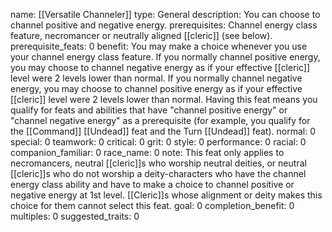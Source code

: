 name: [[Versatile Channeler]]
type: General
description: You can choose to channel positive and negative energy.
prerequisites: Channel energy class feature, necromancer or neutrally aligned [[cleric]] (see below).
prerequisite_feats: 0
benefit: You may make a choice whenever you use your channel energy class feature. If you normally channel positive energy, you may choose to channel negative energy as if your effective [[cleric]] level were 2 levels lower than normal. If you normally channel negative energy, you may choose to channel positive energy as if your effective [[cleric]] level were 2 levels lower than normal. Having this feat means you qualify for feats and abilities that have "channel positive energy" or "channel negative energy" as a prerequisite (for example, you qualify for the [[Command]] [[Undead]] feat and the Turn [[Undead]] feat).
normal: 0
special: 0
teamwork: 0
critical: 0
grit: 0
style: 0
performance: 0
racial: 0
companion_familiar: 0
race_name: 0
note: This feat only applies to necromancers, neutral [[cleric]]s who worship neutral deities, or neutral [[cleric]]s who do not worship a deity-characters who have the channel energy class ability and have to make a choice to channel positive or negative energy at 1st level. [[Cleric]]s whose alignment or deity makes this choice for them cannot select this feat.
goal: 0
completion_benefit: 0
multiples: 0
suggested_traits: 0
